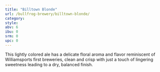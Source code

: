 ```yaml
---
title: "Billtown Blonde"
url: /bullfrog-brewery/billtown-blonde/
category: 
style: 
abv: 6
ibu: 0
srm: 0
upc: 0
---
```

This lightly colored ale has a delicate floral aroma and flavor reminiscent of Williamsports first breweries, clean and crisp with just a touch of lingering sweetness leading to a dry, balanced finish.
